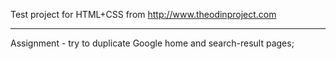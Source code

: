 Test project for HTML+CSS from http://www.theodinproject.com
____________________________________________________________

Assignment - try to duplicate Google home and search-result pages;
